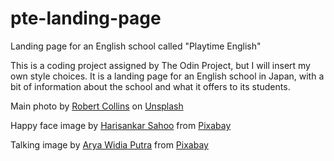 # pte-landing-page
Landing page for an English school called "Playtime English"

This is a coding project assigned by The Odin Project, but I will insert my own style choices. It is a landing page for an English school in Japan, with a bit of information about the school and what it offers to its students.

Main photo by <a href="https://unsplash.com/@robbie36?utm_content=creditCopyText&utm_medium=referral&utm_source=unsplash">Robert Collins</a> on <a href="https://unsplash.com/photos/four-boy-playing-ball-on-green-grass-tvc5imO5pXk?utm_content=creditCopyText&utm_medium=referral&utm_source=unsplash">Unsplash</a>

Happy face image by <a href="https://pixabay.com/users/hsaart-8633812/?utm_source=link-attribution&utm_medium=referral&utm_campaign=image&utm_content=8872890">Harisankar Sahoo</a> from <a href="https://pixabay.com//?utm_source=link-attribution&utm_medium=referral&utm_campaign=image&utm_content=8872890">Pixabay</a>
      
Talking image by <a href="https://pixabay.com/users/arya_w_putra-20804497/?utm_source=link-attribution&utm_medium=referral&utm_campaign=image&utm_content=9046390">Arya Widia Putra</a> from <a href="https://pixabay.com//?utm_source=link-attribution&utm_medium=referral&utm_campaign=image&utm_content=9046390">Pixabay</a>     
      
